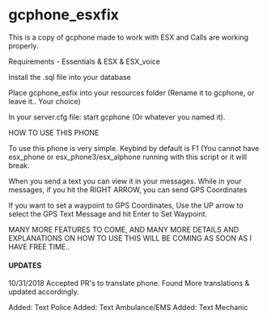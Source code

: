 # gcphone_esxfix
This is a copy of gcphone made to work with ESX and Calls are working properly.

Requirements - Essentials & ESX & ESX_voice

Install the .sql file into your database

Place gcphone_esfix into your resources folder (Rename it to gcphone, or leave it.. Your choice)

In your server.cfg file:
start gcphone (Or whatever you named it).

HOW TO USE THIS PHONE

To use this phone is very simple. Keybind by default is F1 (You cannot have esx_phone or esx_phone3/esx_alphone running with this script or it will break.

When you send a text you can view it in your messages. While in your messages, if you hit the RIGHT ARROW, you can send GPS Coordinates

If you want to set a waypoint to GPS Coordinates, Use the UP arrow to select the GPS Text Message and hit Enter to Set Waypoint.

MANY MORE FEATURES TO COME, AND MANY MORE DETAILS AND EXPLANATIONS ON HOW TO USE THIS WILL BE COMING AS SOON AS I HAVE FREE TIME..


#### UPDATES ####
10/31/2018
Accepted PR's to translate phone.
Found More translations & updated accordingly.

Added: Text Police
Added: Text Ambulance/EMS
Added: Text Mechanic

